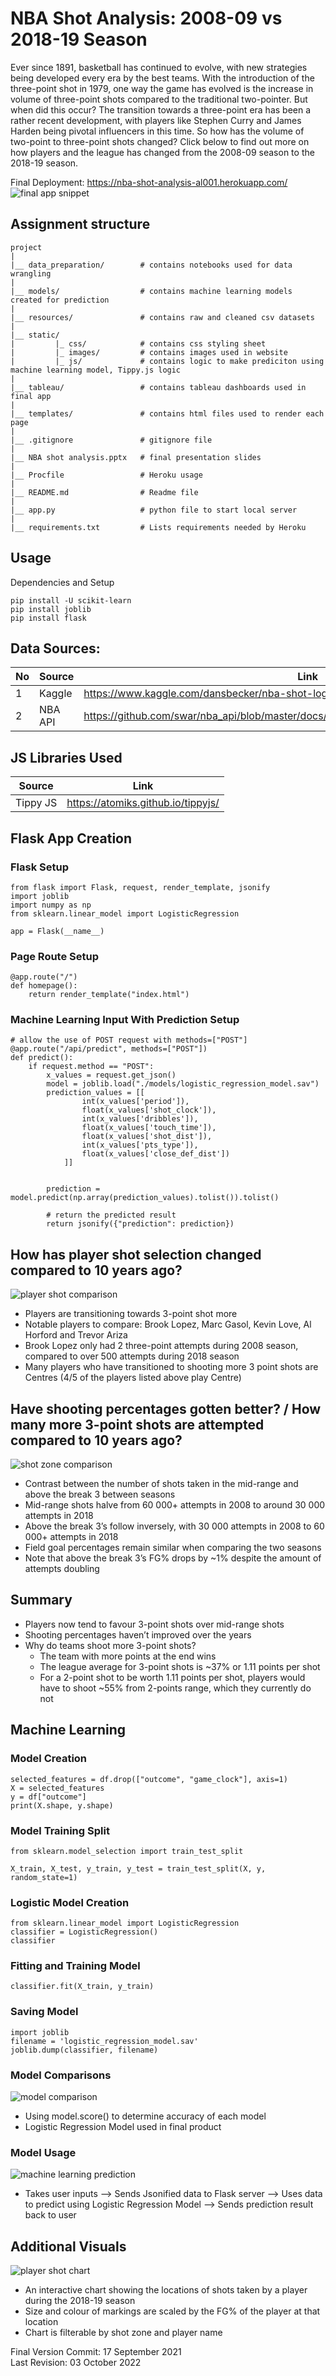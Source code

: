 # NBA Shot Analysis: 2008-09 vs 2018-19 Season

Ever since 1891, basketball has continued to evolve, with new strategies being developed every era by the best teams. With the introduction of the three-point shot in 1979, one way the game has evolved is the increase in volume of three-point shots compared to the traditional two-pointer. But when did this occur? The transition towards a three-point era has been a rather recent development, with players like Stephen Curry and James Harden being pivotal influencers in this time. So how has the volume of two-point to three-point shots changed? Click below to find out more on how players and the league has changed from the 2008-09 season to the 2018-19 season.

Final Deployment: https://nba-shot-analysis-al001.herokuapp.com/
![final app snippet](static/images/final_app_snippet.jpg)

## Assignment structure
```
project
|
|__ data_preparation/        # contains notebooks used for data wrangling
|
|__ models/                  # contains machine learning models created for prediction
|  
|__ resources/               # contains raw and cleaned csv datasets
|
|__ static/                              
|         |_ css/            # contains css styling sheet
|         |_ images/         # contains images used in website
|         |_ js/             # contains logic to make prediciton using machine learning model, Tippy.js logic
| 
|__ tableau/                 # contains tableau dashboards used in final app
|
|__ templates/               # contains html files used to render each page
|
|__ .gitignore               # gitignore file
|
|__ NBA shot analysis.pptx   # final presentation slides
|
|__ Procfile                 # Heroku usage
|
|__ README.md                # Readme file
|
|__ app.py                   # python file to start local server
|
|__ requirements.txt         # Lists requirements needed by Heroku
```

## Usage

Dependencies and Setup
```
pip install -U scikit-learn
pip install joblib
pip install flask
```

## Data Sources:

|No|Source|Link|
|-|-|-|
|1|Kaggle|https://www.kaggle.com/dansbecker/nba-shot-logs|
|2|NBA API|https://github.com/swar/nba_api/blob/master/docs/nba_api/stats/endpoints/shotchartdetail.md|


## JS Libraries Used
|Source|Link|
|-|-|
|Tippy JS|https://atomiks.github.io/tippyjs/|

## Flask App Creation
### Flask Setup
```
from flask import Flask, request, render_template, jsonify
import joblib
import numpy as np
from sklearn.linear_model import LogisticRegression

app = Flask(__name__)
```

### Page Route Setup
```
@app.route("/")
def homepage():
    return render_template("index.html")
```

### Machine Learning Input With Prediction Setup
```
# allow the use of POST request with methods=["POST"]
@app.route("/api/predict", methods=["POST"])
def predict():
    if request.method == "POST":
        x_values = request.get_json()
        model = joblib.load("./models/logistic_regression_model.sav")
        prediction_values = [[
                int(x_values['period']),
                float(x_values['shot_clock']),
                int(x_values['dribbles']),
                float(x_values['touch_time']),
                float(x_values['shot_dist']),
                int(x_values['pts_type']),
                float(x_values['close_def_dist'])
            ]]
        

        prediction = model.predict(np.array(prediction_values).tolist()).tolist()

        # return the predicted result
        return jsonify({"prediction": prediction})
```

## How has player shot selection changed compared to 10 years ago?
![player shot comparison](static/images/player_shot_comparison.jpg)
- Players are transitioning towards 3-point shot more
- Notable players to compare: Brook Lopez, Marc Gasol, Kevin Love, Al Horford and Trevor Ariza
- Brook Lopez only had 2 three-point attempts during 2008 season, compared to over 500 attempts during 2018 season
- Many players who have transitioned to shooting more 3 point shots are Centres (4/5 of the players listed above play Centre)


## Have shooting percentages gotten better? / How many more 3-point shots are attempted compared to 10 years ago?
![shot zone comparison](static/images/shot_zone_comparison.jpg)
- Contrast between the number of shots taken in the mid-range and above the break 3 between seasons
- Mid-range shots halve from 60 000+ attempts in 2008 to around 30 000 attempts in 2018
- Above the break 3’s follow inversely, with 30 000 attempts in 2008 to 60 000+ attempts in 2018
- Field goal percentages remain similar when comparing the two seasons
- Note that above the break 3’s FG% drops by ~1% despite the amount of attempts doubling


## Summary
- Players now tend to favour 3-point shots over mid-range shots
- Shooting percentages haven’t improved over the years
- Why do teams shoot more 3-point shots?
   - The team with more points at the end wins
   - The league average for 3-point shots is ~37% or 1.11 points per shot
   - For a 2-point shot to be worth 1.11 points per shot, players would have to shoot ~55% from 2-points range, which they currently do not


## Machine Learning
### Model Creation
```
selected_features = df.drop(["outcome", "game_clock"], axis=1)
X = selected_features
y = df["outcome"]
print(X.shape, y.shape)
```

### Model Training Split
```
from sklearn.model_selection import train_test_split

X_train, X_test, y_train, y_test = train_test_split(X, y, random_state=1)
```

### Logistic Model Creation
```
from sklearn.linear_model import LogisticRegression
classifier = LogisticRegression()
classifier
```

### Fitting and Training Model
```
classifier.fit(X_train, y_train)
```

### Saving Model
```
import joblib
filename = 'logistic_regression_model.sav'
joblib.dump(classifier, filename)
```

### Model Comparisons
![model comparison](static/images/model_comparisons.png)
- Using model.score() to determine accuracy of each model
- Logistic Regression Model used in final product

### Model Usage
![machine learning prediction](static/images/machine_learning_prediction.png)
- Takes user inputs --> Sends Jsonified data to Flask server --> Uses data to predict using Logistic Regression Model --> 
Sends prediction result back to user


## Additional Visuals
![player shot chart](static/images/player_shots_2018_season.png)
- An interactive chart showing the locations of shots taken by a player during the 2018-19 season
- Size and colour of markings are scaled by the FG% of the player at that location
- Chart is filterable by shot zone and player name

Final Version Commit: 17 September 2021  
Last Revision: 03 October 2022
